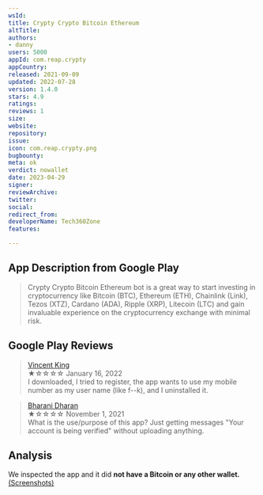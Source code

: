 ```yaml
---
wsId: 
title: Crypty Crypto Bitcoin Ethereum
altTitle: 
authors:
- danny
users: 5000
appId: com.reap.crypty
appCountry: 
released: 2021-09-09
updated: 2022-07-28
version: 1.4.0
stars: 4.9
ratings: 
reviews: 1
size: 
website: 
repository: 
issue: 
icon: com.reap.crypty.png
bugbounty: 
meta: ok
verdict: nowallet
date: 2023-04-29
signer: 
reviewArchive: 
twitter: 
social: 
redirect_from: 
developerName: Tech360Zone
features: 

---
```


## App Description from Google Play

> Crypty Crypto Bitcoin Ethereum bot is a great way to start investing in cryptocurrency like Bitcoin (BTC), Ethereum (ETH), Chainlink (Link), Tezos (XTZ), Cardano (ADA), Ripple (XRP), Litecoin (LTC) and gain invaluable experience on the cryptocurrency exchange with minimal risk.

## Google Play Reviews 

> [Vincent King](https://play.google.com/store/apps/details?id=com.reap.crypty&gl=us)<br>
  ★☆☆☆☆ January 16, 2022 <br>
       I downloaded, I tried to register, the app wants to use my mobile number as my user name (like f--k), and I uninstalled it.

> [Bharani Dharan](https://play.google.com/store/apps/details?id=com.reap.crypty&gl=us)<br>
  ★☆☆☆☆ November 1, 2021 <br>
       What is the use/purpose of this app? Just getting messages "Your account is being verified" without uploading anything.

## Analysis 

We inspected the app and it did **not have a Bitcoin or any other wallet.**
[(Screenshots)](https://twitter.com/BitcoinWalletz/status/1652279755700572161)